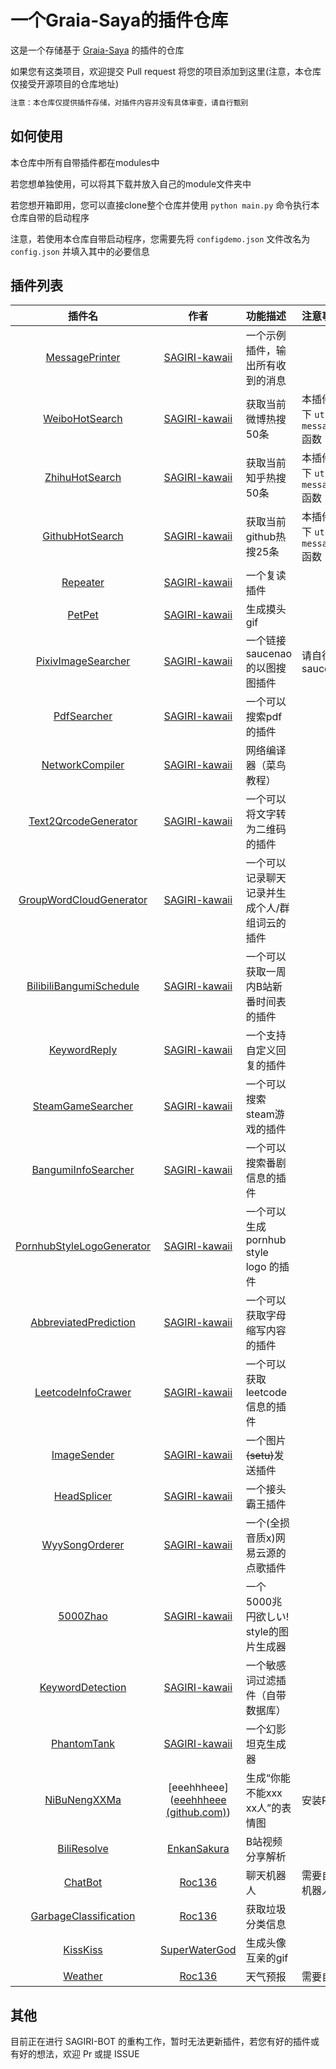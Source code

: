 # 一个Graia-Saya的插件仓库

这是一个存储基于 [Graia-Saya](https://github.com/GraiaProject/Saya) 的插件的仓库

如果您有这类项目，欢迎提交 Pull request 将您的项目添加到这里(注意，本仓库仅接受开源项目的仓库地址)

```diff
注意：本仓库仅提供插件存储，对插件内容并没有具体审查，请自行甄别
```

## 如何使用

本仓库中所有自带插件都在modules中

若您想单独使用，可以将其下载并放入自己的module文件夹中

若您想开箱即用，您可以直接clone整个仓库并使用 `python main.py` 命令执行本仓库自带的启动程序

注意，若使用本仓库自带启动程序，您需要先将 `configdemo.json` 文件改名为 `config.json` 并填入其中的必要信息

## 插件列表
插件名|作者|功能描述|注意事项
:--:|:--:|:--|:--
[MessagePrinter](modules/MessagePrinter.py)|[SAGIRI-kawaii](https://github.com/SAGIRI-kawaii)|一个示例插件，输出所有收到的消息|
[WeiboHotSearch](modules/WeiboHotSearch.py)|[SAGIRI-kawaii](https://github.com/SAGIRI-kawaii)|获取当前微博热搜50条|本插件依赖于本仓库下 `utils.py` 中的 `messagechain_to_img` 函数
[ZhihuHotSearch](modules/ZhihuHotSearch.py)|[SAGIRI-kawaii](https://github.com/SAGIRI-kawaii)|获取当前知乎热搜50条|本插件依赖于本仓库下 `utils.py` 中的 `messagechain_to_img` 函数
[GithubHotSearch](modules/GithubHotSearch.py)|[SAGIRI-kawaii](https://github.com/SAGIRI-kawaii)|获取当前github热搜25条|本插件依赖于本仓库下 `utils.py` 中的 `messagechain_to_img` 函数
[Repeater](modules/Repeater.py)|[SAGIRI-kawaii](https://github.com/SAGIRI-kawaii)|一个复读插件|
[PetPet](modules/PetPet)|[SAGIRI-kawaii](https://github.com/SAGIRI-kawaii)|生成摸头gif|
[PixivImageSearcher](modules/PixivImageSearcher)|[SAGIRI-kawaii](https://github.com/SAGIRI-kawaii)|一个链接saucenao的以图搜图插件|请自行配置 saucenao cookie
[PdfSearcher](modules/PdfSearcher.py)|[SAGIRI-kawaii](https://github.com/SAGIRI-kawaii)|一个可以搜索pdf的插件|
[NetworkCompiler](modules/NetworkCompiler.py)|[SAGIRI-kawaii](https://github.com/SAGIRI-kawaii)|网络编译器（菜鸟教程）|
[Text2QrcodeGenerator](modules/Text2QrcodeGenerator.py)|[SAGIRI-kawaii](https://github.com/SAGIRI-kawaii)|一个可以将文字转为二维码的插件|
[GroupWordCloudGenerator](modules/GroupWordCloudGenerator)|[SAGIRI-kawaii](https://github.com/SAGIRI-kawaii)|一个可以记录聊天记录并生成个人/群组词云的插件|
[BilibiliBangumiSchedule](modules/BilibiliBangumiSchedule.py)|[SAGIRI-kawaii](https://github.com/SAGIRI-kawaii)|一个可以获取一周内B站新番时间表的插件|
[KeywordReply](modules/KeywordReply)|[SAGIRI-kawaii](https://github.com/SAGIRI-kawaii)|一个支持自定义回复的插件|
[SteamGameSearcher](modules/SteamGameSearcher)|[SAGIRI-kawaii](https://github.com/SAGIRI-kawaii)|一个可以搜索steam游戏的插件|
[BangumiInfoSearcher](modules/BangumiInfoSearcher)|[SAGIRI-kawaii](https://github.com/SAGIRI-kawaii)|一个可以搜索番剧信息的插件|
[PornhubStyleLogoGenerator](modules/PornhubStyleLogoGenerator)|[SAGIRI-kawaii](https://github.com/SAGIRI-kawaii)|一个可以生成 pornhub style logo 的插件|
[AbbreviatedPrediction](modules/AbbreviatedPrediction.py)|[SAGIRI-kawaii](https://github.com/SAGIRI-kawaii)|一个可以获取字母缩写内容的插件|
[LeetcodeInfoCrawer](modules/LeetcodeInfoCrawer)|[SAGIRI-kawaii](https://github.com/SAGIRI-kawaii)|一个可以获取leetcode信息的插件|
[ImageSender](modules/ImageSender)|[SAGIRI-kawaii](https://github.com/SAGIRI-kawaii)|一个图片~~(setu)~~发送插件|
[HeadSplicer](modules/HeadSplicer)|[SAGIRI-kawaii](https://github.com/SAGIRI-kawaii)|一个接头霸王插件|
[WyySongOrderer](modules/WyySongOrderer)|[SAGIRI-kawaii](https://github.com/SAGIRI-kawaii)|一个(全损音质x)网易云源的点歌插件|
[5000Zhao](modules/5000zhao)|[SAGIRI-kawaii](https://github.com/SAGIRI-kawaii)|一个 5000兆円欲しい! style的图片生成器|
[KeywordDetection](modules/KeywordDetection)|[SAGIRI-kawaii](https://github.com/SAGIRI-kawaii)|一个敏感词过滤插件（自带数据库）|
[PhantomTank](modules/PhantomTank)|[SAGIRI-kawaii](https://github.com/SAGIRI-kawaii)|一个幻影坦克生成器|
[NiBuNengXXMa](modules/NiBuNengXXMa)| [eeehhheee]([eeehhheee (github.com)](https://github.com/eeehhheee)) |生成“你能不能xxx  xx人”的表情图|安装Pillow
[BiliResolve](modules/BiliResolve)|[EnkanSakura](https://github.com/EnkanSakura)|B站视频分享解析|
[ChatBot](modules/ChatBot)|[Roc136](https://github.com/Roc136)|聊天机器人|需要自行配置所用的机器人及所需的key
[GarbageClassification](modules/GarbageClassification)|[Roc136](https://github.com/Roc136)|获取垃圾分类信息|
[KissKiss](modules/KissKiss)|[SuperWaterGod](https://github.com/SuperWaterGod)|生成头像互亲的gif|
[Weather](modules/Weather)|[Roc136](https://github.com/Roc136)|天气预报|需要自行配置`KEY`

## 其他

目前正在进行 SAGIRI-BOT 的重构工作，暂时无法更新插件，若您有好的插件或有好的想法，欢迎 Pr 或提 ISSUE
